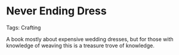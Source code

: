 # Never Ending Dress

Tags: Crafting

A book mostly about expensive wedding dresses, but for those with knowledge of weaving this is a treasure trove of knowledge.